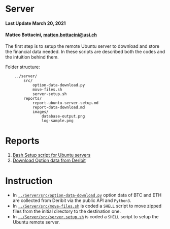 # Server

#### Last Update March 20, 2021 ####
#### Matteo Bottacini, [matteo.bottacini@usi.ch](mailto:matteo.bottacini@usi.ch) ####

The first step is to setup the remote Ubuntu server to download and store the financial data needed.
In these scripts are described both the codes and the intuition behind them.


Folder structure:
~~~~
    ../server/
        src/
            option-data-download.py
            move-files.sh
            server-setup.sh
        reports/
            report-ubuntu-server-setup.md
            report-data-download.md
            images/
                database-output.png
                log-sample.png
~~~~


# Reports

1. [Bash Setup script for Ubuntu servers](../Server/reports/report-ubuntu-server-setup.md)
2. [Download Option data from Deribit](../Server/reports/report-data-download.md)

# Instruction
* In [`../Server/src/option-data-download.py`](../Server/src/option-data-download.py) option data of BTC and ETH are collected from Deribit via the public API and `Python3`.
* In [`../Server/src/move-files.sh`](../Server/src/move-files.sh) is coded a `SHELL` script to move zipped files from the initial directory to the destination one.
* In [`../Server/src/server.setup.sh`](../Server/src/server-setup.sh) is coded a `SHELL` script to setup the Ubuntu remote server.